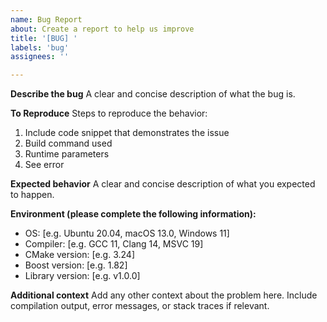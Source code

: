 ```yaml
---
name: Bug Report
about: Create a report to help us improve
title: '[BUG] '
labels: 'bug'
assignees: ''

---
```


**Describe the bug**
A clear and concise description of what the bug is.

**To Reproduce**
Steps to reproduce the behavior:
1. Include code snippet that demonstrates the issue
2. Build command used
3. Runtime parameters
4. See error

**Expected behavior**
A clear and concise description of what you expected to happen.

**Environment (please complete the following information):**
- OS: [e.g. Ubuntu 20.04, macOS 13.0, Windows 11]
- Compiler: [e.g. GCC 11, Clang 14, MSVC 19]
- CMake version: [e.g. 3.24]
- Boost version: [e.g. 1.82]
- Library version: [e.g. v1.0.0]

**Additional context**
Add any other context about the problem here. Include compilation output, error messages, or stack traces if relevant. 